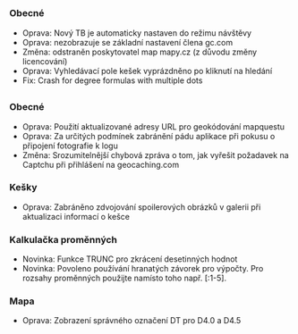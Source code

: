 ##

### Obecné
- Oprava: Nový TB je automaticky nastaven do režimu návštěvy
- Oprava: nezobrazuje se základní nastavení člena gc.com
- Změna: odstraněn poskytovatel map mapy.cz (z důvodu změny licencování)
- Oprava: Vyhledávací pole kešek vyprázdněno po kliknutí na hledání
- Fix: Crash for degree formulas with multiple dots

##

### Obecné
- Oprava: Použití aktualizované adresy URL pro geokódování mapquestu
- Oprava: Za určitých podmínek zabránění pádu aplikace při pokusu o připojení fotografie k logu
- Změna: Srozumitelnější chybová zpráva o tom, jak vyřešit požadavek na Captchu při přihlášení na geocaching.com

### Kešky
- Oprava: Zabráněno zdvojování spoilerových obrázků v galerii při aktualizaci informací o kešce

### Kalkulačka proměnných
- Novinka: Funkce TRUNC pro zkrácení desetinných hodnot
- Novinka: Povoleno používání hranatých závorek pro výpočty. Pro rozsahy proměnných použijte namísto toho např. \[:1-5\].

### Mapa
- Oprava: Zobrazení správného označení DT pro D4.0 a D4.5
